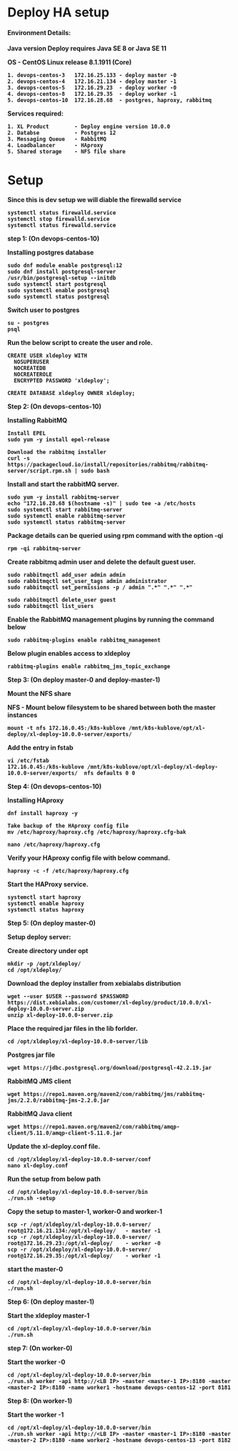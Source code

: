 <h1>Deploy HA setup</h1>

<h4><b>Environment Details:</h4>

Java version
Deploy requires Java SE 8 or Java SE 11

OS - CentOS Linux release 8.1.1911 (Core)
```
1. devops-centos-3   172.16.25.133 - deploy master -0
2. devops-centos-4   172.16.21.134 - deploy master -1
3. devops-centos-5   172.16.29.23  - deploy worker -0
4. devops-centos-8   172.16.29.35  - deploy worker -1
5. devops-centos-10  172.16.28.68  - postgres, haproxy, rabbitmq
```
Services required:

```
1. XL Product        - Deploy engine version 10.0.0
2. Databse           - Postgres 12
3. Messaging Queue   - RabbitMQ  
4. Loadbalancer      - HAproxy
5. Shared storage    - NFS file share
```
<h1> Setup </h1>

Since this is dev setup we will diable the firewalld service
```
systemctl status firewalld.service
systemctl stop firewalld.service
systemctl status firewalld.service
```

<b>step 1: (On devops-centos-10)</b>

Installing postgres database
```
sudo dnf module enable postgresql:12
sudo dnf install postgresql-server
/usr/bin/postgresql-setup --initdb
sudo systemctl start postgresql
sudo systemctl enable postgresql
sudo systemctl status postgresql
```
Switch user to postgres

```
su - postgres
psql
```
Run the below script to create the user and role. 
```
CREATE USER xldeploy WITH
  NOSUPERUSER
  NOCREATEDB
  NOCREATEROLE
  ENCRYPTED PASSWORD 'xldeploy';

CREATE DATABASE xldeploy OWNER xldeploy;
```
<b>Step 2: (On devops-centos-10)

Installing RabbitMQ
```
Install EPEL
sudo yum -y install epel-release 

Download the rabbitmq installer
curl -s https://packagecloud.io/install/repositories/rabbitmq/rabbitmq-server/script.rpm.sh | sudo bash 
 ```
 Install and start the rabbitMQ server.
 ```
sudo yum -y install rabbitmq-server 
echo "172.16.28.68 $(hostname -s)" | sudo tee -a /etc/hosts
sudo systemctl start rabbitmq-server 
sudo systemctl enable rabbitmq-server 
sudo systemctl status rabbitmq-server 
```
Package details can be queried using rpm command with the option -qi
```
rpm -qi rabbitmq-server
```
Create rabbitmq admin user and delete the default guest user.
```
sudo rabbitmqctl add_user admin admin 
sudo rabbitmqctl set_user_tags admin administrator 
sudo rabbitmqctl set_permissions -p / admin ".*" ".*" ".*" 

sudo rabbitmqctl delete_user guest 
sudo rabbitmqctl list_users 
```
Enable the RabbitMQ management plugins by running the command below
```
sudo rabbitmq-plugins enable rabbitmq_management
```
Below plugin enables access to xldeploy
```
rabbitmq-plugins enable rabbitmq_jms_topic_exchange
```
<b> Step 3: (On deploy master-0 and deploy-master-1)

Mount the NFS share

NFS -
Mount below filesystem to be shared between both the master instances
```
mount -t nfs 172.16.0.45:/k8s-kublove /mnt/k8s-kublove/opt/xl-deploy/xl-deploy-10.0.0-server/exports/
```
Add the entry in fstab
```
vi /etc/fstab
172.16.0.45:/k8s-kublove /mnt/k8s-kublove/opt/xl-deploy/xl-deploy-10.0.0-server/exports/  nfs defaults 0 0
```

<b>Step 4: (On devops-centos-10)
  
Installing HAproxy 
```
dnf install haproxy -y

Take backup of the HAproxy config file
mv /etc/haproxy/haproxy.cfg /etc/haproxy/haproxy.cfg-bak

nano /etc/haproxy/haproxy.cfg
```
Verify your HAproxy config file with below command.
```
haproxy -c -f /etc/haproxy/haproxy.cfg
```
Start the HAProxy service.
```
systemctl start haproxy
systemctl enable haproxy
systemctl status haproxy
```

<b>Step 5: (On deploy master-0) 

Setup deploy server:

Create directory under opt
```
mkdir -p /opt/xldeploy/
cd /opt/xldeploy/
```
Download the deploy installer from xebialabs distribution
```
wget --user $USER --password $PASSWORD https://dist.xebialabs.com/customer/xl-deploy/product/10.0.0/xl-deploy-10.0.0-server.zip
unzip xl-deploy-10.0.0-server.zip
```
Place the required jar files in the lib forlder.
```
cd /opt/xldeploy/xl-deploy-10.0.0-server/lib
```
Postgres jar file
```
wget https://jdbc.postgresql.org/download/postgresql-42.2.19.jar
```
RabbitMQ JMS client
```
wget https://repo1.maven.org/maven2/com/rabbitmq/jms/rabbitmq-jms/2.2.0/rabbitmq-jms-2.2.0.jar
```
RabbitMQ Java client
```
wget https://repo1.maven.org/maven2/com/rabbitmq/amqp-client/5.11.0/amqp-client-5.11.0.jar
```
Update the xl-deploy.conf file.
```
cd /opt/xldeploy/xl-deploy-10.0.0-server/conf
nano xl-deploy.conf
```

Run the setup from below path
```
cd /opt/xldeploy/xl-deploy-10.0.0-server/bin
./run.sh -setup
```
Copy the setup to master-1, worker-0 and worker-1
```
scp -r /opt/xldeploy/xl-deploy-10.0.0-server/ root@172.16.21.134:/opt/xl-deploy/   - master -1
scp -r /opt/xldeploy/xl-deploy-10.0.0-server/ root@172.16.29.23:/opt/xl-deploy/    - worker -0
scp -r /opt/xldeploy/xl-deploy-10.0.0-server/ root@172.16.29.35:/opt/xl-deploy/    - worker -1
```
start the master-0
```
cd /opt/xl-deploy/xl-deploy-10.0.0-server/bin
./run.sh
```

<b>Step 6: (On deploy master-1)

Start the xldeploy master-1
```
cd /opt/xl-deploy/xl-deploy-10.0.0-server/bin
./run.sh
```
<b>step 7: (On worker-0)

Start the worker -0
```
cd /opt/xl-deploy/xl-deploy-10.0.0-server/bin
./run.sh worker -api http://<LB IP> -master <master-1 IP>:8180 -master <master-2 IP>:8180 -name worker1 -hostname devops-centos-12 -port 8181
```
<b>Step 8: (On worker-1)

Start the worker -1  
```
cd /opt/xl-deploy/xl-deploy-10.0.0-server/bin
./run.sh worker -api http://<LB IP> -master <master-1 IP>:8180 -master <master-2 IP>:8180 -name worker2 -hostname devops-centos-13 -port 8182
```


